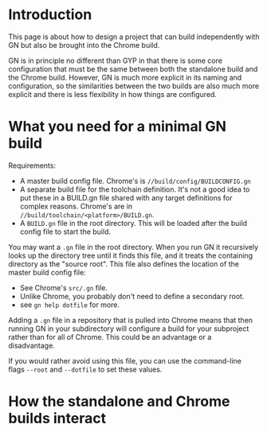 # Introduction

This page is about how to design a project that can build independently
with GN but also be brought into the Chrome build.

GN is in principle no different than GYP in that there is some core
configuration that must be the same between both the standalone build
and the Chrome build. However, GN is much more explicit in its naming
and configuration, so the similarities between the two builds are also
much more explicit and there is less flexibility in how things are
configured.

# What you need for a minimal GN build

Requirements:

  * A master build config file. Chrome's is `//build/config/BUILDCONFIG.gn`
  * A separate build file for the toolchain definition. It's not a good idea
    to put these in a BUILD.gn file shared with any target definitions for
    complex reasons. Chrome's are in `//build/toolchain/<platform>/BUILD.gn`.
  * A `BUILD.gn` file in the root directory. This will be loaded after the
    build config file to start the build.

You may want a `.gn` file in the root directory. When you run GN it
recursively looks up the directory tree until it finds this file, and it
treats the containing directory as the "source root". This file also
defines the location of the master build config file:

  * See Chrome's `src/.gn` file.
  * Unlike Chrome, you probably don't need to define a secondary root.
  * see `gn help dotfile` for more.

Adding a `.gn` file in a repository that is pulled into Chrome means
that then running GN in your subdirectory will configure a build for
your subproject rather than for all of Chrome. This could be an
advantage or a disadvantage.

If you would rather avoid using this file, you can use the command-line
flags `--root` and `--dotfile` to set these values.

# How the standalone and Chrome builds interact
